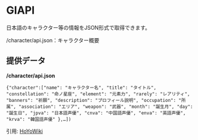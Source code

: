 # GIAPI
日本語のキャラクター等の情報をJSON形式で取得できます。

/character/api.json：キャラクター概要

## 提供データ
**/character/api.json**

`{"character":["name": "キャラクター名", "title": "タイトル", "constellation": "命ノ星座", "element": "元素力", "rarely": "レアリティ", "banners": "祈願", "description": "プロフィール説明", "occupation": "所属", "association": "エリア", "weapon": "武器", "month": "誕生月", "day": "誕生日", "jpva": "日本語声優", "cnva": "中国語声優", "enva": "英語声優", "krva": "韓国語声優" },…])`

引用: [HoYoWiki](https://wiki.hoyolab.com/m/genshin/aggregate/character)
